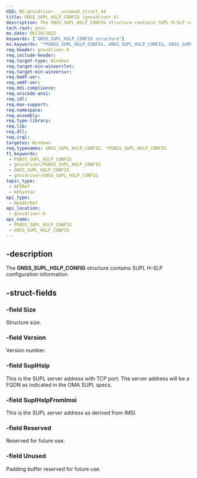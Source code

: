 ```yaml
---
UID: NS:gnssdriver.__unnamed_struct_44
title: GNSS_SUPL_HSLP_CONFIG (gnssdriver.h)
description: The GNSS_SUPL_HSLP_CONFIG structure contains SUPL H-SLP configuration information.
tech.root: gnss
ms.date: 06/20/2022
keywords: ["GNSS_SUPL_HSLP_CONFIG structure"]
ms.keywords: "*PGNSS_SUPL_HSLP_CONFIG, GNSS_SUPL_HSLP_CONFIG, GNSS_SUPL_HSLP_CONFIG structure [Sensor Devices], PGNSS_SUPL_HSLP_CONFIG, PGNSS_SUPL_HSLP_CONFIG structure pointer [Sensor Devices], gnss.gnss_supl_hslp_config, gnssdriver/GNSS_SUPL_HSLP_CONFIG, gnssdriver/PGNSS_SUPL_HSLP_CONFIG"
req.header: gnssdriver.h
req.include-header: 
req.target-type: Windows
req.target-min-winverclnt: 
req.target-min-winversvr: 
req.kmdf-ver: 
req.umdf-ver: 
req.ddi-compliance: 
req.unicode-ansi: 
req.idl: 
req.max-support: 
req.namespace: 
req.assembly: 
req.type-library: 
req.lib: 
req.dll: 
req.irql: 
targetos: Windows
req.typenames: GNSS_SUPL_HSLP_CONFIG, *PGNSS_SUPL_HSLP_CONFIG
f1_keywords:
 - PGNSS_SUPL_HSLP_CONFIG
 - gnssdriver/PGNSS_SUPL_HSLP_CONFIG
 - GNSS_SUPL_HSLP_CONFIG
 - gnssdriver/GNSS_SUPL_HSLP_CONFIG
topic_type:
 - APIRef
 - kbSyntax
api_type:
 - HeaderDef
api_location:
 - gnssdriver.h
api_name:
 - PGNSS_SUPL_HSLP_CONFIG
 - GNSS_SUPL_HSLP_CONFIG
---
```


## -description

The **GNSS_SUPL_HSLP_CONFIG** structure contains SUPL H-SLP configuration information.

## -struct-fields

### -field Size

Structure size.

### -field Version

Version number.

### -field SuplHslp

This is the SUPL server address with TCP port. The server address will be a FQDN as indicated in the OMA SUPL specs.

### -field SuplHslpFromImsi

This is the SUPL server address as derived from IMSI.

### -field Reserved

Reserved for future use.

### -field Unused

Padding buffer reserved for future use.
